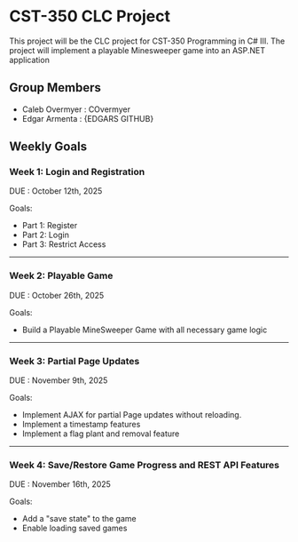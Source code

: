 # CST-350 CLC Project
This project will be the CLC project for CST-350 Programming in C# III. The project will implement a playable Minesweeper game into an ASP.NET application


## Group Members
- Caleb Overmyer
  : COvermyer
- Edgar Armenta
  : {EDGARS GITHUB}

## Weekly Goals

### Week 1: Login and Registration
DUE
: October 12th, 2025

Goals:
- Part 1: Register
- Part 2: Login
- Part 3: Restrict Access
---

### Week 2: Playable Game
DUE
: October 26th, 2025

Goals:
- Build a Playable MineSweeper Game with all necessary game logic
---

### Week 3: Partial Page Updates
DUE
: November 9th, 2025

Goals:
- Implement AJAX for partial Page updates without reloading.
- Implement a timestamp features
- Implement a flag plant and removal feature
---

### Week 4: Save/Restore Game Progress and REST API Features
DUE
: November 16th, 2025

Goals:
- Add a "save state" to the game
- Enable loading saved games
